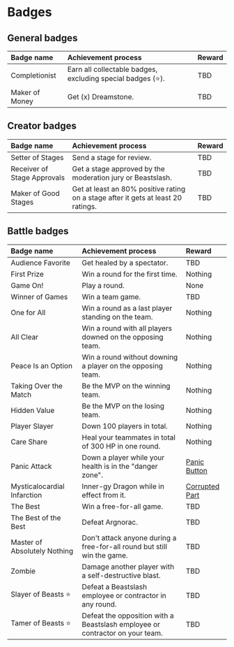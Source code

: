 # Badges
## General badges
<table>
  <thead>
    <tr>
      <th align="left">Badge name</th>
      <th align="left">Achievement process</th>
      <th align="left">Reward</th>
    </tr>
  </thead>
  <tbody>
    <tr>
      <td>Completionist</td>
      <td>Earn all collectable badges, excluding special badges (⭐).</td>
      <td>TBD</td>
    </tr>
    <tr>
      <td>Maker of Money</td>
      <td>Get (x) Dreamstone.</td>
      <td>TBD</td>
    </tr>
  </tbody>
</table>

## Creator badges
<table>
  <thead>
    <tr>
      <th align="left">Badge name</th>
      <th align="left">Achievement process</th>
      <th align="left">Reward</th>
    </tr>
  </thead>
  <tbody>
    <tr>
      <td>Setter of Stages</td>
      <td>Send a stage for review.</td>
      <td>TBD</td>
    </tr>
    <tr>
      <td>Receiver of Stage Approvals</td>
      <td>Get a stage approved by the moderation jury or Beastslash.</td>
      <td>TBD</td>
    </tr>
    <tr>
      <td>Maker of Good Stages</td>
      <td>Get at least an 80% positive rating on a stage after it gets at least 20 ratings.</td>
      <td>TBD</td>
    </tr>
  </tbody>
</table>

## Battle badges
<table>
  <thead>
    <tr>
      <th align="left">Badge name</th>
      <th align="left">Achievement process</th>
      <th align="left">Reward</th>
    </tr>
  </thead>
  <tbody>
    <tr>
      <td>Audience Favorite</td>
      <td>Get healed by a spectator.</td>
      <td>TBD</td>
    </tr>
    <tr>
      <td>First Prize</td>
      <td>Win a round for the first time.</td>
      <td>Nothing</td>
    </tr>
    <tr>
      <td>Game On!</td>
      <td>Play a round.</td>
      <td>None</td>
    </tr>
    <tr>
      <td>Winner of Games</td>
      <td>Win a team game.</td>
      <td>TBD</td>
    </tr>
    <tr>
      <td>One for All</td>
      <td>Win a round as a last player standing on the team.</td>
      <td>Nothing</td>
    </tr>
    <tr>
      <td>All Clear</td>
      <td>Win a round with all players downed on the opposing team.</td>
      <td>Nothing</td>
    </tr>
    <tr>
      <td>Peace Is an Option</td>
      <td>Win a round without downing a player on the opposing team.</td>
      <td>Nothing</td>
    </tr>
    <tr>
      <td>Taking Over the Match</td>
      <td>Be the MVP on the winning team.</td>
      <td>Nothing</td>
    </tr>
    <tr>
      <td>Hidden Value</td>
      <td>Be the MVP on the losing team.</td>
      <td>Nothing</td>
    </tr>
    <tr>
      <td>Player Slayer</td>
      <td>Down 100 players in total.</td>
      <td>Nothing</td>
    </tr>
    <tr>
      <td>Care Share</td>
      <td>Heal your teammates in total of 300 HP in one round.</td>
      <td>Nothing</td>
    </tr>
    <tr>
      <td>Panic Attack</td>
      <td>Down a player while your health is in the "danger zone".</td>
      <td>
        <a href="/inventory/items/panic-button.md">Panic Button</a>
      </td>
    </tr>
    <tr>
      <td>Mysticalocardial Infarction</td>
      <td>Inner-gy Dragon while in effect from it.</td>
      <td>
        <a href="/inventory/items/corrupted-part.md">Corrupted Part</a>
      </td>
    </tr>
    <tr>
      <td>The Best</td>
      <td>Win a free-for-all game.</td>
      <td>TBD</td>
    </tr>
    <tr>
      <td>The Best of the Best</td>
      <td>Defeat Argnorac.</td>
      <td>TBD</td>
    </tr>
    <tr>
      <td>Master of Absolutely Nothing</td>
      <td>Don't attack anyone during a free-for-all round but still win the game.</td>
      <td>TBD</td>
    </tr>
    <tr>
      <td>Zombie</td>
      <td>Damage another player with a self-destructive blast.</td>
      <td>TBD</td>
    </tr>
    <tr>
      <td>Slayer of Beasts ⭐</td>
      <td>Defeat a Beastslash employee or contractor in any round.</td>
      <td>TBD</td>
    </tr>
    <tr>
      <td>Tamer of Beasts ⭐</td>
      <td>Defeat the opposition with a Beastslash employee or contractor on your team.</td>
      <td>TBD</td>
    </tr>
  </tbody>
</table>
